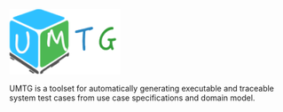 
<img src="https://raw.githubusercontent.com/Charles-Wang-uni/UMTG/master/images/logo.png" width="200">

UMTG is a toolset for automatically generating executable and traceable system test cases from use case specifications and domain model. 
